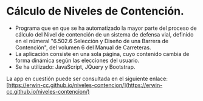 # Cálculo de Niveles de Contención.

- Programa que en que se ha automatizado la mayor parte del proceso de cálculo del Nivel de contención de un sistema de defensa vial, definido en el númeral "6.502.6 Selección y Diseño de una Barrera de Contención", del volumen 6 del Manual de Carreteras. 
- La aplicación consiste en una sola página, cuyo contenido cambia de forma dinámica según las elecciones del usuario.
- Se ha utilizado: JavaScript, JQuery y Bootstrap.

La app en cuestión puede ser consultada en el siguiente enlace:
[https://erwin-cc.github.io/niveles-contencion/](https://erwin-cc.github.io/niveles-contencion/)
